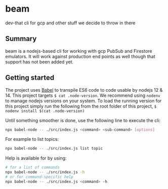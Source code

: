 # beam

dev-that cli for gcp and other stuff we decide to throw in there

## Summary

beam is a nodejs-based cli for working with gcp PubSub and Firestore emulators. It will work against production end points as well though that support has not been added yet. 

## Getting started

The project uses [Babel](https://babeljs.io) to transpile ES6 code to code usable by nodejs 12 & 14. This project targets `$ cat .node-version`. We recommend using `nodenv` to manage nodejs versions on your system. To load the running version for this project simply run the following from the root folder of this project, `$ nodenv install $(cat .node-version)`

Until something smoother is done, use the following line to execute the cli:

```sh
npx babel-node -- ./src/index.js <command> <sub-command> [options]
```

For example to list topics:

```sh
npx babel-node -- ./src/index.js list topic
```

Help is available for by using:

```sh
# for a list of commands
npx babel-node -- ./src/index.js -h
# or for command-specific help
npx babel-node -- ./src/index.js <command> -h
```

